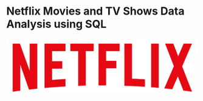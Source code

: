 # Netflix Movies and TV Shows Data Analysis using SQL
![Netflix Logo](https://github.com/marufnawaz/netflix_sql_project/blob/main/logo.png)
